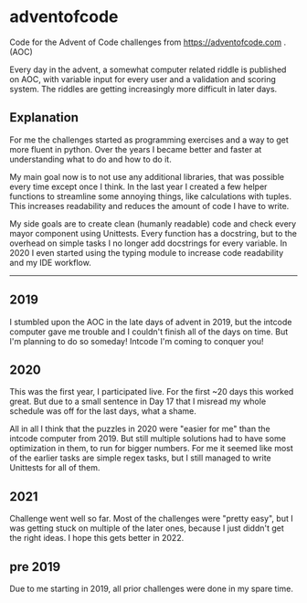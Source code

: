 # adventofcode
Code for the Advent of Code challenges from https://adventofcode.com .  (AOC)

Every day in the advent, a somewhat computer related riddle is published on AOC, with variable input for every user and a validation and scoring system.
The riddles are getting increasingly more difficult in later days.  

## Explanation
For me the challenges started as programming exercises and a way to get more fluent in python. 
Over the years I became better and faster at understanding what to do and how to do it.

My main goal now is to not use any additional libraries, that was possible every time except once I think.
In the last year I created a few
helper functions to streamline some annoying things, like calculations with tuples. This increases readability and reduces the amount of code I have to write.

My side goals are to create clean (humanly readable) code and check every mayor component using Unittests.
Every function has a docstring, but to the overhead on simple tasks I no longer add docstrings for every variable.
In 2020 I even started using the typing module to increase code readability and my IDE workflow.

---

## 2019
I stumbled upon the AOC in the late days of advent in 2019, but the intcode computer gave me trouble and I couldn't
finish all of the days on time. But I'm planning to do so someday! Intcode I'm coming to conquer you!

## 2020
This was the first year, I participated live. For the first ~20 days this worked great.
But due to a small sentence in Day 17 that I misread my whole schedule was off for the last days, what a shame.

All in all I think that the puzzles in 2020 were "easier for me" than the intcode computer from 2019.
But still multiple solutions had to have some optimization in them, to run for bigger numbers.
For me it seemed like most of the earlier tasks are simple regex tasks, but I still managed to write Unittests for all of them.

## 2021
Challenge went well so far. Most of the challenges were "pretty easy", but I was getting stuck on multiple of the later ones, because I just diddn't get the right ideas. I hope this gets better in 2022.

## pre 2019
Due to me starting in 2019, all prior challenges were done in my spare time.
